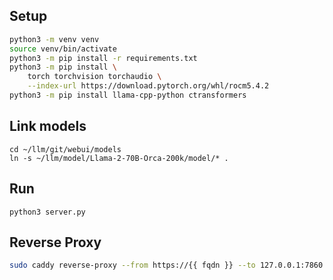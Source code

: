 ## Setup 

```bash
python3 -m venv venv
source venv/bin/activate
python3 -m pip install -r requirements.txt
python3 -m pip install \
    torch torchvision torchaudio \
    --index-url https://download.pytorch.org/whl/rocm5.4.2
python3 -m pip install llama-cpp-python ctransformers
```

## Link models

```
cd ~/llm/git/webui/models
ln -s ~/llm/model/Llama-2-70B-Orca-200k/model/* .
```

## Run

```
python3 server.py
```

## Reverse Proxy

```bash
sudo caddy reverse-proxy --from https://{{ fqdn }} --to 127.0.0.1:7860                       
```
